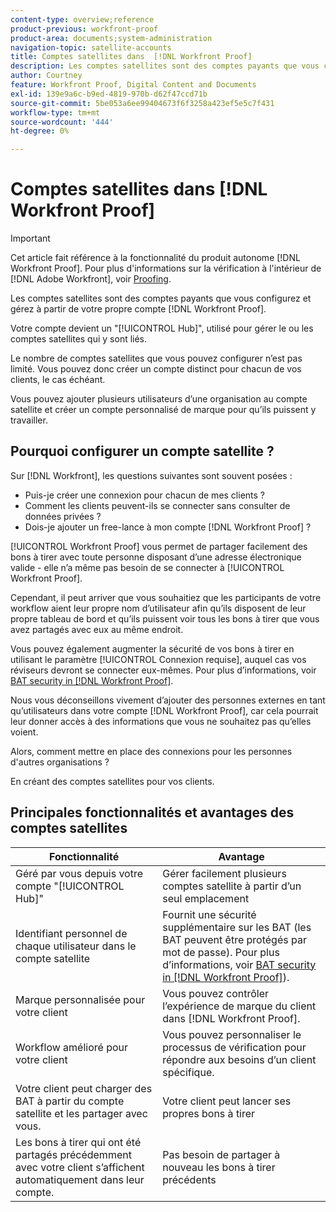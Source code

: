 ```yaml
---
content-type: overview;reference
product-previous: workfront-proof
product-area: documents;system-administration
navigation-topic: satellite-accounts
title: Comptes satellites dans  [!DNL Workfront Proof]
description: Les comptes satellites sont des comptes payants que vous configurez et gérez à partir de votre propre compte  [!DNL Workfront Proof] .
author: Courtney
feature: Workfront Proof, Digital Content and Documents
exl-id: 139e9a6c-b9ed-4819-970b-d62f47ccd71b
source-git-commit: 5be053a6ee99404673f6f3258a423ef5e5c7f431
workflow-type: tm+mt
source-wordcount: '444'
ht-degree: 0%

---
```


# Comptes satellites dans [!DNL Workfront Proof]

>[!IMPORTANT]
>
>Cet article fait référence à la fonctionnalité du produit autonome [!DNL Workfront Proof]. Pour plus d&#39;informations sur la vérification à l&#39;intérieur de [!DNL Adobe Workfront], voir [Proofing](../../../review-and-approve-work/proofing/proofing.md).

Les comptes satellites sont des comptes payants que vous configurez et gérez à partir de votre propre compte [!DNL Workfront Proof].

Votre compte devient un &quot;[!UICONTROL Hub]&quot;, utilisé pour gérer le ou les comptes satellites qui y sont liés.

Le nombre de comptes satellites que vous pouvez configurer n’est pas limité. Vous pouvez donc créer un compte distinct pour chacun de vos clients, le cas échéant.

Vous pouvez ajouter plusieurs utilisateurs d’une organisation au compte satellite et créer un compte personnalisé de marque pour qu’ils puissent y travailler.

## Pourquoi configurer un compte satellite ?

Sur [!DNL Workfront], les questions suivantes sont souvent posées :

* Puis-je créer une connexion pour chacun de mes clients ?
* Comment les clients peuvent-ils se connecter sans consulter de données privées ?
* Dois-je ajouter un free-lance à mon compte [!DNL Workfront Proof] ?

[!UICONTROL Workfront Proof] vous permet de partager facilement des bons à tirer avec toute personne disposant d’une adresse électronique valide - elle n’a même pas besoin de se connecter à [!UICONTROL Workfront Proof].

Cependant, il peut arriver que vous souhaitiez que les participants de votre workflow aient leur propre nom d’utilisateur afin qu’ils disposent de leur propre tableau de bord et qu’ils puissent voir tous les bons à tirer que vous avez partagés avec eux au même endroit.

Vous pouvez également augmenter la sécurité de vos bons à tirer en utilisant le paramètre [!UICONTROL Connexion requise], auquel cas vos réviseurs devront se connecter eux-mêmes. Pour plus d’informations, voir [BAT security in [!DNL Workfront Proof]](../../../workfront-proof/wp-acct-admin/managing-security/proof-security-in-workfront-proof.md).

Nous vous déconseillons vivement d’ajouter des personnes externes en tant qu’utilisateurs dans votre compte [!DNL Workfront Proof], car cela pourrait leur donner accès à des informations que vous ne souhaitez pas qu’elles voient.

Alors, comment mettre en place des connexions pour les personnes d&#39;autres organisations ?

En créant des comptes satellites pour vos clients.

## Principales fonctionnalités et avantages des comptes satellites

| **Fonctionnalité** | **Avantage** |
|---|---|
| Géré par vous depuis votre compte &quot;[!UICONTROL Hub]&quot; | Gérer facilement plusieurs comptes satellite à partir d’un seul emplacement |
| Identifiant personnel de chaque utilisateur dans le compte satellite | Fournit une sécurité supplémentaire sur les BAT (les BAT peuvent être protégés par mot de passe). Pour plus d’informations, voir [BAT security in [!DNL Workfront Proof]](../../../workfront-proof/wp-acct-admin/managing-security/proof-security-in-workfront-proof.md)). |
| Marque personnalisée pour votre client | Vous pouvez contrôler l’expérience de marque du client dans [!DNL Workfront Proof]. |
| Workflow amélioré pour votre client | Vous pouvez personnaliser le processus de vérification pour répondre aux besoins d’un client spécifique. |
| Votre client peut charger des BAT à partir du compte satellite et les partager avec vous. | Votre client peut lancer ses propres bons à tirer |
| Les bons à tirer qui ont été partagés précédemment avec votre client s’affichent automatiquement dans leur compte. | Pas besoin de partager à nouveau les bons à tirer précédents |
